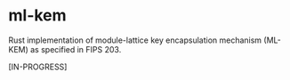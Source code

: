 # ml-kem
Rust implementation of module-lattice key encapsulation mechanism (ML-KEM) as specified in FIPS 203.

[IN-PROGRESS]
